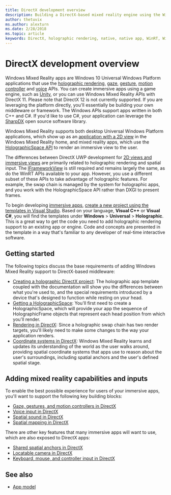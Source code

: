 ```yaml
---
title: DirectX development overview
description: Building a DirectX-based mixed reality engine using the Windows Mixed Reality APIs directly.
author: thetuvix
ms.author: alexturn
ms.date: 2/28/2018
ms.topic: article
keywords: DirectX, holographic rendering, native, native app, WinRT, WinRT app, platform APIs, custom engine, middleware
---
```




# DirectX development overview

Windows Mixed Reality apps are Windows 10 Universal Windows Platform applications that use the [holographic rendering](rendering.md), [gaze](gaze.md), [gesture](gestures.md), [motion controller](motion-controllers.md) and [voice](voice-input.md) APIs. You can create immersive apps using a game engine, such as [Unity](unity-development-overview.md), or you can use Windows Mixed Reality APIs with DirectX 11. Please note that DirectX 12 is not currently supported. If you are leveraging the platform directly, you'll essentially be building your own middleware or framework. The Windows APIs support apps written in both C++ and C#. If you'd like to use C#, your application can leverage the [SharpDX](http://sharpdx.org/) open source software library.

Windows Mixed Reality supports both desktop Universal Windows Platform applications, which show up as an [application with a 2D view](building-2d-apps.md) in the Windows Mixed Reality home, and mixed reality apps, which use the [HolographicSpace API](getting-a-holographicspace.md) to render an immersive view to the user.

The differences between DirectX UWP development for [2D views and immersive views](app-views.md) are primarily related to holographic rendering and spatial input. The [IFrameworkView](https://msdn.microsoft.com/en-us/library/windows/apps/windows.applicationmodel.core.iframeworkview.aspx) is still required and remains largely the same, as do the WinRT APIs available to your app. However, you use a different subset of these APIs to take advantage of holographic features. For example, the swap chain is managed by the system for holographic apps, and you work with the HolographicSpace API rather than DXGI to present frames.

To begin developing [immersive apps](app-model.md), [create a new project using the templates in Visual Studio](creating-a-holographic-directx-project.md). Based on your language, **Visual C++** or **Visual C#**, you will find the templates under **Windows** > **Universal** > **Holographic**. This is a great way to get the code you need to add holographic rendering support to an existing app or engine. Code and concepts are presented in the template in a way that's familiar to any developer of real-time interactive software.

## Getting started

The following topics discuss the base requirements of adding Windows Mixed Reality support to DirectX-based middleware:
* [Creating a holographic DirectX project](creating-a-holographic-directx-project.md): The holographic app template coupled with the documentation will show you the differences between what you're used to, and the special requirements introduced by a device that's designed to function while resting on your head.
* [Getting a HolographicSpace](getting-a-holographicspace.md): You'll first need to create a HolographicSpace, which will provide your app the sequence of HolographicFrame objects that represent each head position from which you'll render.
* [Rendering in DirectX](rendering-in-directx.md): Since a holographic swap chain has two render targets, you'll likely need to make some changes to the way your application renders.
* [Coordinate systems in DirectX](coordinate-systems-in-directx.md): Windows Mixed Reality learns and updates its understanding of the world as the user walks around, providing spatial coordinate systems that apps use to reason about the user's surroundings, including spatial anchors and the user's defined spatial stage.

## Adding mixed reality capabilities and inputs

To enable the best possible experience for users of your immersive apps, you'll want to support the following key building blocks:
* [Gaze, gestures, and motion controllers in DirectX](gaze,-gestures,-and-motion-controllers-in-directx.md)
* [Voice input in DirectX](voice-input-in-directx.md)
* [Spatial sound in DirectX](spatial-sound-in-directx.md)
* [Spatial mapping in DirectX](spatial-mapping-in-directx.md)

There are other key features that many immersive apps will want to use, which are also exposed to DirectX apps:
* [Shared spatial anchors in DirectX](shared-spatial-anchors-in-directx.md)
* [Locatable camera in DirectX](locatable-camera-in-directx.md)
* [Keyboard, mouse, and controller input in DirectX](keyboard,-mouse,-and-controller-input-in-directx.md)

## See also
* [App model](app-model.md)
